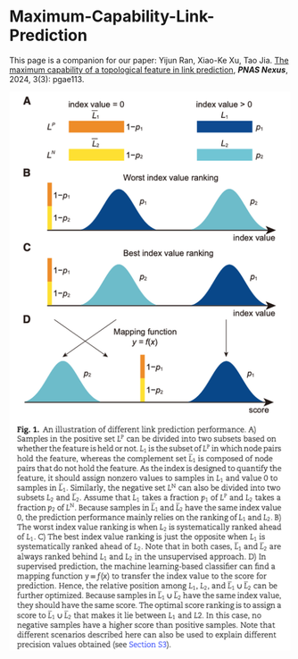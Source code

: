 # Maximum-Capability-Link-Prediction
This page is a companion for our paper: 
Yijun Ran, Xiao-Ke Xu, Tao Jia. [The maximum capability of a topological feature in link prediction](https://academic.oup.com/pnasnexus/article/3/3/pgae113/7628142), **_PNAS Nexus_**, 2024, 3(3): pgae113. 

![An illustration of different link prediction performance.](https://github.com/YijunRan/Maximum-Capability-Link-Prediction/blob/main/MCLP/lp.png)
